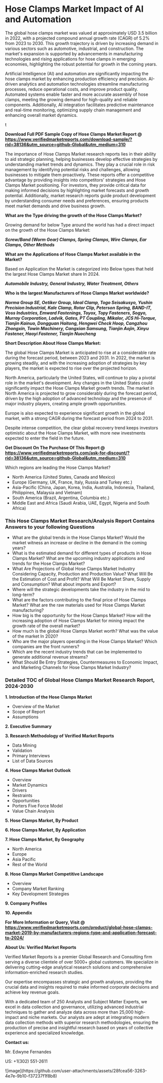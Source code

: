 <h1>Hose Clamps Market Impact of AI and Automation</h1><p>The global hose clamps market was valued at approximately USD 3.5 billion in 2022, with a projected compound annual growth rate (CAGR) of 5.2% from 2023 to 2030. This growth trajectory is driven by increasing demand in various sectors such as automotive, industrial, and construction. The market's expansion is supported by advancements in manufacturing technologies and rising applications for hose clamps in emerging economies, highlighting the robust potential for growth in the coming years.</p><p>Artificial Intelligence (AI) and automation are significantly impacting the hose clamps market by enhancing production efficiency and precision. AI-driven analytics and automation technologies streamline manufacturing processes, reduce operational costs, and improve product quality. Automated systems enable faster and more accurate assembly of hose clamps, meeting the growing demand for high-quality and reliable components. Additionally, AI integration facilitates predictive maintenance and real-time monitoring, optimizing supply chain management and enhancing overall market dynamics.</p>t</p><p id="" class=""><strong>Download Full PDF Sample Copy of Hose Clamps Market Report @ <a href="https://www.verifiedmarketreports.com/download-sample/?rid=38136&utm_source=github-Global&utm_medium=310" target="_blank">https://www.verifiedmarketreports.com/download-sample/?rid=38136&utm_source=github-Global&utm_medium=310</a></strong></p><p>The importance of&nbsp;Hose Clamps Market research reports lies in their ability to aid strategic planning, helping businesses develop effective strategies by understanding market trends and dynamics. They play a crucial role in risk management by identifying potential risks and challenges, allowing businesses to mitigate them proactively. These reports offer a competitive advantage by providing insights into competitors' strategies and Hose Clamps Market positioning. For investors, they provide critical data for making informed decisions by highlighting market forecasts and growth potential. Additionally, market research reports guide product development by understanding consumer needs and preferences, ensuring products meet market demands and drive business growth.</p><p><strong>What are the&nbsp;Type driving the growth of the Hose Clamps Market?</strong></p><p id="" class="">Growing demand for below Type around the world has had a direct impact on the growth of the Hose Clamps Market:</p><em><strong>Screw/Band (Worm Gear) Clamps, Spring Clamps, Wire Clamps, Ear Clamps, Other Methods</strong></em></p><strong>What are the&nbsp;Applications&nbsp;of Hose Clamps Market available in the Market?</strong></p><p id="" class="">Based on Application the Market is categorized into Below types that held the largest Hose Clamps Market share In 2024.</p><em><strong>Automobile Industry, General Industry, Water Treatment, Others</strong></em></p><strong>Who is the largest Manufacturers of Hose Clamps Market worldwide?</strong></p><p><em><strong>Norma Group SE, Oetiker Group, Ideal Clamp, Togo Seisakusyo, Yushin Precision Industrial, Kale Clamp, Rotor Clip, Peterson Spring, BAND-IT, Voss Industries, Emward Fastenings, Toyox, Topy Fasteners, Sogyo, Murray Corporation, Ladvik, Gates, PT Coupling, Mikalor, JCS Hi-Torque, Tianjin Kainuo, Dongguan Haitong, Hengwei Check Hoop, Cangzhou Zhongxin, Towin Machinery, Cangxian Samsung, Tianjin Aojin, Xinyu Fastener, Haoyi Fastener, Tianjin Nuocheng</strong></em></p><p id="" class=""><strong>Short Description About Hose Clamps Market:</strong></p><p>The global Hose Clamps Market is anticipated to rise at a considerable rate during the forecast period, between 2023 and 2031. In 2022, the market is growing steadily, and with the increasing adoption of strategies by key players, the market is expected to rise over the projected horizon.</p><p>North America, particularly the United States, will continue to play a pivotal role in the market's development. Any changes in the United States could significantly impact the Hose Clamps Market growth trends. The market in North America is projected to grow considerably during the forecast period, driven by the high adoption of advanced technology and the presence of major industry players, creating ample growth opportunities.</p><p>Europe is also expected to experience significant growth in the global market, with a strong CAGR during the forecast period from 2024 to 2031.</p><p>Despite intense competition, the clear global recovery trend keeps investors optimistic about the Hose Clamps Market, with more new investments expected to enter the field in the future.</p><p id="" class=""><strong>Get Discount On The Purchase Of This Report @ <a href="https://www.verifiedmarketreports.com/ask-for-discount/?rid=38136&utm_source=github-Global&utm_medium=310" target="_blank">https://www.verifiedmarketreports.com/ask-for-discount/?rid=38136&utm_source=github-Global&utm_medium=310</a></strong></p>Which regions are leading the Hose Clamps Market?</p><ul><li>North America (United States, Canada and Mexico)</li><li>Europe (Germany, UK, France, Italy, Russia and Turkey etc.)</li><li>Asia-Pacific (China, Japan, Korea, India, Australia, Indonesia, Thailand, Philippines, Malaysia and Vietnam)</li><li>South America (Brazil, Argentina, Columbia etc.)</li><li>Middle East and Africa (Saudi Arabia, UAE, Egypt, Nigeria and South Africa)</li></ul><h3 id="" class="">This Hose Clamps Market Research/Analysis Report Contains Answers to your following Questions</h3><ul><li>What are the global trends in the Hose Clamps Market? Would the market witness an increase or decline in the demand in the coming years?</li><li>What is the estimated demand for different types of products in Hose Clamps Market? What are the upcoming industry applications and trends for the Hose Clamps Market?</li><li>What Are Projections of Global Hose Clamps Market Industry Considering Capacity, Production and Production Value? What Will Be the Estimation of Cost and Profit? What Will Be Market Share, Supply and Consumption? What about imports and Export?</li><li>Where will the strategic developments take the industry in the mid to long-term?</li><li>What are the factors contributing to the final price of Hose Clamps Market? What are the raw materials used for Hose Clamps Market manufacturing?</li><li>How big is the opportunity for the Hose Clamps Market? How will the increasing adoption of Hose Clamps Market for mining impact the growth rate of the overall market?</li><li>How much is the global Hose Clamps Market worth? What was the value of the market In 2020?</li><li>Who are the major players operating in the Hose Clamps Market? Which companies are the front runners?</li><li>Which are the recent industry trends that can be implemented to generate additional revenue streams?</li><li>What Should Be Entry Strategies, Countermeasures to Economic Impact, and Marketing Channels for Hose Clamps Market Industry?</li></ul><h3 id="" class="">Detailed TOC of Global Hose Clamps Market Research Report, 2024-2030</h3><p id="" class=""><strong>1. Introduction of the Hose Clamps Market</strong></p><ul><li>Overview of the Market</li><li>Scope of Report</li><li>Assumptions</li></ul><p id="" class=""><strong>2. Executive Summary</strong></p><p id="" class=""><strong>3. Research Methodology of Verified Market Reports</strong></p><ul><li>Data Mining</li><li>Validation</li><li>Primary Interviews</li><li>List of Data Sources</li></ul><p id="" class=""><strong>4. Hose Clamps Market Outlook</strong></p><ul><li>Overview</li><li>Market Dynamics</li><li>Drivers</li><li>Restraints</li><li>Opportunities</li><li>Porters Five Force Model</li><li>Value Chain Analysis</li></ul><p id="" class=""><strong>5. Hose Clamps Market, By Product</strong></p><p id="" class=""><strong>6. Hose Clamps Market, By Application</strong></p><p id="" class=""><strong>7. Hose Clamps Market, By Geography</strong></p><ul><li>North America</li><li>Europe</li><li>Asia Pacific</li><li>Rest of the World</li></ul><p id="" class=""><strong>8. Hose Clamps Market Competitive Landscape</strong></p><ul><li>Overview</li><li>Company Market Ranking</li><li>Key Development Strategies</li></ul><p id="" class=""><strong>9. Company Profiles</strong></p><p id="" class=""><strong>10. Appendix</strong></p><p id="" class=""><strong>For More Information or Query, Visit @ <a href="https://www.verifiedmarketreports.com/product/global-hose-clamps-market-2019-by-manufacturers-regions-type-and-application-forecast-to-2024/" target="_blank">https://www.verifiedmarketreports.com/product/global-hose-clamps-market-2019-by-manufacturers-regions-type-and-application-forecast-to-2024/</a></strong></p><p id="" class=""><strong>About Us: Verified Market Reports</strong></p><p id="" class="">Verified Market Reports is a premier Global Research and Consulting firm serving a diverse clientele of over 5000+ global customers. We specialize in delivering cutting-edge analytical research solutions and comprehensive information-enriched research studies.</p><p id="" class="">Our expertise encompasses strategic and growth analyses, providing the crucial data and insights required to make informed corporate decisions and achieve key revenue goals.</p><p id="" class="">With a dedicated team of 250 Analysts and Subject Matter Experts, we excel in data collection and governance, utilizing advanced industrial techniques to gather and analyze data across more than 25,000 high-impact and niche markets. Our analysts are adept at integrating modern data collection methods with superior research methodologies, ensuring the production of precise and insightful research based on years of collective experience and specialized knowledge.</p><p id="" class=""><strong>Contact us:</strong></p><p id="" class="">Mr. Edwyne Fernandes</p><p id="" class="">US: +1(302) 551-2611</p>
![image](https://github.com/user-attachments/assets/28fcea56-3263-4e7e-9b10-f37237f1f8b8)
